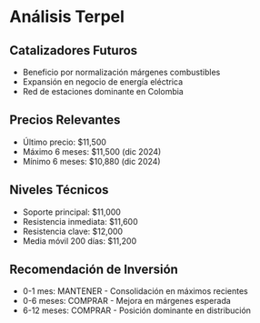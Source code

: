 # Análisis Terpel

## Catalizadores Futuros

- Beneficio por normalización márgenes combustibles
- Expansión en negocio de energía eléctrica
- Red de estaciones dominante en Colombia

## Precios Relevantes

- Último precio: $11,500
- Máximo 6 meses: $11,500 (dic 2024)
- Mínimo 6 meses: $10,880 (dic 2024)

## Niveles Técnicos

- Soporte principal: $11,000
- Resistencia inmediata: $11,600
- Resistencia clave: $12,000
- Media móvil 200 días: $11,200

## Recomendación de Inversión

- 0-1 mes: MANTENER - Consolidación en máximos recientes
- 0-6 meses: COMPRAR - Mejora en márgenes esperada
- 6-12 meses: COMPRAR - Posición dominante en distribución
